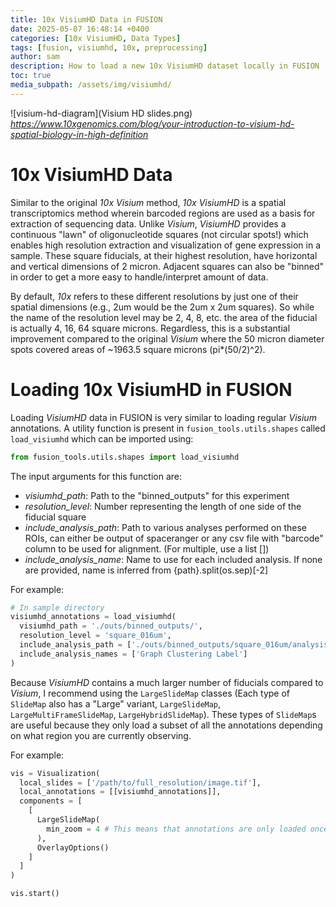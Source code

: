 ```yaml
---
title: 10x VisiumHD Data in FUSION
date: 2025-05-07 16:48:14 +0400
categories: [10x VisiumHD, Data Types]
tags: [fusion, visiumhd, 10x, preprocessing]
author: sam
description: How to load a new 10x VisiumHD dataset locally in FUSION
toc: true
media_subpath: /assets/img/visiumhd/
---
```



![visium-hd-diagram](Visium HD slides.png)
_https://www.10xgenomics.com/blog/your-introduction-to-visium-hd-spatial-biology-in-high-definition_

# 10x VisiumHD Data

Similar to the original *10x Visium* method, *10x VisiumHD* is a spatial transcriptomics method wherein barcoded regions are used as a basis for extraction of sequencing data. Unlike *Visium*, *VisiumHD* provides a continuous "lawn" of oligonucleotide squares (not circular spots!) which enables high resolution extraction and visualization of gene expression in a sample. These square fiducials, at their highest resolution, have horizontal and vertical dimensions of 2 micron. Adjacent squares can also be "binned" in order to get a more easy to handle/interpret amount of data.

By default, *10x* refers to these different resolutions by just one of their spatial dimensions (e.g., 2um would be the 2um x 2um squares). So while the name of the resolution level may be 2, 4, 8, etc. the area of the fiducial is actually 4, 16, 64 square microns. Regardless, this is a substantial improvement compared to the original *Visium* where the 50 micron diameter spots covered areas of ~1963.5 square microns (pi*(50/2)^2). 

# Loading 10x VisiumHD in FUSION

Loading *VisiumHD* data in FUSION is very similar to loading regular *Visium* annotations. A utility function is present in `fusion_tools.utils.shapes` called `load_visiumhd` which can be imported using:

```python
from fusion_tools.utils.shapes import load_visiumhd
```

The input arguments for this function are:

- *visiumhd_path*: Path to the "binned_outputs" for this experiment
- *resolution_level*: Number representing the length of one side of the fiducial square
- *include_analysis_path*: Path to various analyses performed on these ROIs, can either be output of spaceranger or any csv file with "barcode" column to be used for alignment. (For multiple, use a list [])
- *include_analysis_name*: Name to use for each included analysis. If none are provided, name is inferred from {path}.split(os.sep)[-2]


For example:

```python
# In sample directory
visiumhd_annotations = load_visiumhd(
  visiumhd_path = './outs/binned_outputs/',
  resolution_level = 'square_016um',
  include_analysis_path = ['./outs/binned_outputs/square_016um/analysis/clustering/gene_expression_graphclust/clusters.csv'],
  include_analysis_names = ['Graph Clustering Label']
)

```

Because *VisiumHD* contains a much larger number of fiducials compared to *Visium*, I recommend using the `LargeSlideMap` classes (Each type of `SlideMap` also has a "Large" variant, `LargeSlideMap`, `LargeMultiFrameSlideMap`, `LargeHybridSlideMap`). These types of `SlideMap`s are useful because they only load a subset of all the annotations depending on what region you are currently observing. 

For example:

```python
vis = Visualization(
  local_slides = ['/path/to/full_resolution/image.tif'],
  local_annotations = [[visiumhd_annotations]],
  components = [
    [
      LargeSlideMap(
        min_zoom = 4 # This means that annotations are only loaded once you are at zoom level 4 and over
      ),
      OverlayOptions()
    ]
  ]
)

vis.start()
```

